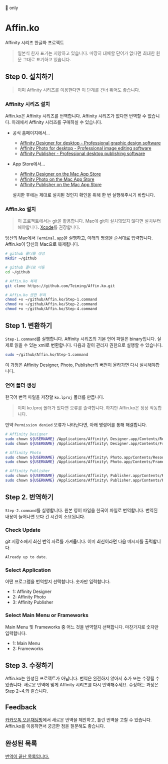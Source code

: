  only
# Affin.ko
Affinity 시리즈 한글화 프로젝트

>일본식 한자 표기는 지양하고 있습니다.
>마땅히 대체할 단어가 없다면 최대한 원문 그대로 표기하고 있습니다.

## Step 0. 설치하기
> 이미 Affinity 시리즈를 이용한다면 이 단계를 건너 뛰어도 좋습니다.

### Affinity 시리즈 설치
Affin.ko은 Affinity 시리즈를 번역합니다. Affinity 시리즈가 없다면 번역할 수 없습니다. 아래에서 Affinity 시리즈를 구매하실 수 있습니다.
* 공식 홈페이지에서...
  * [Affinity Designer for desktop - Professional graphic design software](https://affinity.serif.com/designer/desktop)
  * [Affinity Photo for desktop - Professional image editing software](https://affinity.serif.com/photo/desktop)
  * [Affinity Publisher - Professional desktop publishing software](https://affinity.serif.com/publisher)
* App Store에서...
  * [Affinity Designer on the Mac App Store](https://itunes.apple.com/app/affinity-designer/id824171161)
  * [Affinity Photo on the Mac App Store](https://itunes.apple.com/app/affinity-photo/id824183456)
  * [Affinity Publisher on the Mac App Store](https://itunes.apple.com/app/affinity-publisher/id881418622)

  설치한 후에는 제대로 설치된 것인지 확인을 위해 한 번 실행해주시기 바랍니다.

<!-- 베타 프로그램의 번역도 가능합니다. 베타 프로그램은 베타 사용자 포럼에서 구할 수 있습니다.
* 베타 프로그램
  * [Affinity Designer Beta](https://affin.co/des17beta)
  * [Affinity Photo Beta](https://affin.co/photo17beta)
  * [Affinity Publisher Beta]() -->

### Affin.ko 설치
> 이 프로젝트에서는 git을 활용합니다. Mac에 git이 설치돼있지 않다면 설치부터 해야합니다. [Xcode](https://itunes.apple.com/app/xcode/id497799835)를 권장합니다.

당신의 Mac에서 ``Terminal.app``을 실행하고, 아래의 명령을 순서대로 입력합니다. Affin.ko이 당신의 Mac으로 복제됩니다.

```sh
# github 폴더를 생성
mkdir ~/github

# github 폴더로 이동
cd ~/github

# Affin.ko 복제
git clone https://github.com/Teiming/Affin.ko.git

# Affin.ko 권한 부여
chmod +x ~/github/Affin.ko/Step-1.command
chmod +x ~/github/Affin.ko/Step-2.command
chmod +x ~/github/Affin.ko/Step-4.command
```

## Step 1. 변환하기
``Step-1.command``를 실행합니다. Affinity 시리즈의 기본 언어 파일은 binary입니다. 실제로 읽을 수 있는 xml로 변환합니다. 다음과 같이 관리자 권한으로 실행할 수 있습니다.
```sh
sudo ~/github/Affin.ko/Step-1.command
```
이 과정은 Affinity Designer, Photo, Publisher의 버전이 올라가면 다시 실시해야합니다.

### 언어 폴더 생성
한국어 번역 파일을 저장할 ``ko.lproj`` 폴더를 만듭니다.

> 이미 ko.lproj 폴더가 있다면 오류를 출력합니다. 하지만 Affin.ko은 정상 작동합니다.

만약 ``Permission denied`` 오류가 나타난다면, 아래 명령어를 통해 해결합니다.
```sh
# Affinity Designer
sudo chown ${USERNAME} /Applications/Affinity\ Designer.app/Contents/Resources/ko.lproj
sudo chown ${USERNAME} /Applications/Affinity\ Designer.app/Contents/Frameworks/libcocoaui.framework/Versions/A/Resources/ko.lproj

# Affinity Photo
sudo chown ${USERNAME} /Applications/Affinity\ Photo.app/Contents/Resources/ko.lproj
sudo chown ${USERNAME} /Applications/Affinity\ Photo.app/Contents/Frameworks/libcocoaui.framework/Versions/A/Resources/ko.lproj

# Affinity Publisher
sudo chown ${USERNAME} /Applications/Affinity\ Publisher.app/Contents/Resources/ko.lproj
sudo chown ${USERNAME} /Applications/Affinity\ Publisher.app/Contents/Frameworks/libcocoaui.framework/Versions/A/Resources/ko.lproj
```

## Step 2. 번역하기
``Step-2.command``를 실행합니다. 원본 영어 파일을 한국어 파일로 번역합니다. 번역된 내용이 늘어나면 보다 긴 시간이 소요됩니다.

### Check Update
git 저장소에서 최신 번역 자료를 가져옵니다. 이미 최신이라면 다음 메시지를 출력합니다.
```sh
Already up to date.
```

### Select Application
어떤 프로그램을 번역할지 선택합니다. 숫자만 입력합니다.
* 1: Affinity Designer
* 2: Affinity Photo
* 3: Affinity Publisher

### Select Main Menu or Frameworks
Main Menu 및 Frameworks 중 어느 것을 번역할지 선택합니다. 마찬가지로 숫자만 입력합니다.
* 1: Main Menu
* 2: Frameworks

## Step 3. 수정하기
Affin.ko는 완성된 프로젝트가 아닙니다. 번역은 완전하지 않아서 추가 또는 수정될 수 있습니다. 새로운 번역에 맞게 Affinity 시리즈를 다시 번역해주세요. 수정하는 과정은 Step 2~4.와 같습니다.

## Feedback
[카카오톡 오픈채팅방](https://open.kakao.com/o/gmcERP6)에서 새로운 번역을 제안하고, 틀린 번역을 고칠 수 있습니다. Affin.ko를 이용하면서 궁금한 점을 질문해도 좋습니다.

## 완성된 목록
[번역이 끝난 목록입니다.](./Complete.md)
